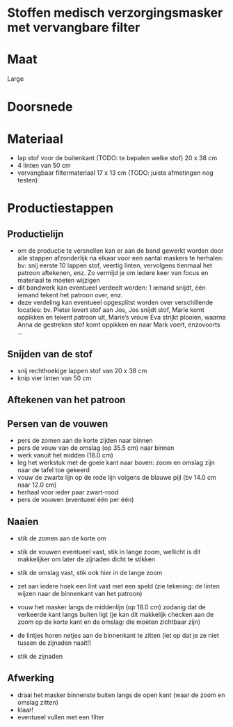 # Stoffen medisch verzorgingsmasker met vervangbare filter

# Maat

Large

# Doorsnede

# Materiaal

- lap stof voor de buitenkant (TODO: te bepalen welke stof) 20 x 38 cm
- 4 linten van 50 cm
- vervangbaar filtermateriaal 17 x 13 cm (TODO: juiste afmetingen nog testen)

# Productiestappen

## Productielijn

- om de productie te versnellen kan er aan de band gewerkt worden door alle stappen
    afzonderlijk na elkaar voor een aantal maskers te herhalen: bv: snij eerste 10 lappen stof, veertig
    linten, vervolgens tienmaal het patroon aftekenen, enz. Zo vermijd je om iedere keer van focus
    en materiaal te moeten wijzigen
- dit bandwerk kan eventueel verdeelt worden: 1 iemand snijdt, één iemand tekent het patroon
    over, enz.
- deze verdeling kan eventueel opgesplitst worden over verschillende locaties: bv. Pieter levert
    stof aan Jos, Jos snijdt stof, Marie komt oppikken en tekent patroon uit, Marie’s vrouw Eva
    strijkt plooien, waarna Anna de gestreken stof komt oppikken en naar Mark voert, enzovoorts ...

## Snijden van de stof

- snij rechthoekige lappen stof van 20 x 38 cm
- knip vier linten van 50 cm

## Aftekenen van het patroon

## Persen van de vouwen

- pers de zomen aan de korte zijden naar binnen
- pers de vouw van de omslag (op 35.5 cm) naar binnen
- werk vanuit het midden (18.0 cm)
- leg het werkstuk met de goeie kant naar boven: zoom en omslag zijn naar de tafel toe gekeerd
- vouw de zwarte lijn op de rode lijn volgens de blauwe pijl (bv 14.0 cm naar 12.0 cm)
- herhaal voor ieder paar zwart-rood
- pers de vouwen (eventueel één per één)

## Naaien

- stik de zomen aan de korte om
- stik de vouwen eventueel vast, stik in lange zoom, wellicht is dit makkelijker om later de
    zijnaden dicht te stikken
- stik de omslag vast, stik ook hier in de lange zoom
- zet aan iedere hoek een lint vast met een speld (zie tekening: de linten wijzen naar de
    binnenkant van het patroon)


- vouw het masker langs de middenlijn (op 18.0 cm) zodanig dat de verkeerde kant langs buiten
    ligt (je kan dit makkelijk checken aan de zoom op de korte kant en de omslag: die moeten
    zichtbaar zijn)
- de lintjes horen netjes aan de binnenkant te zitten (let op dat je ze niet tussen de zijnaden naait!)
- stik de zijnaden

## Afwerking

- draai het masker binnenste buiten langs de open kant (waar de zoom en omslag zitten)
- klaar!
- eventueel vullen met een filter

